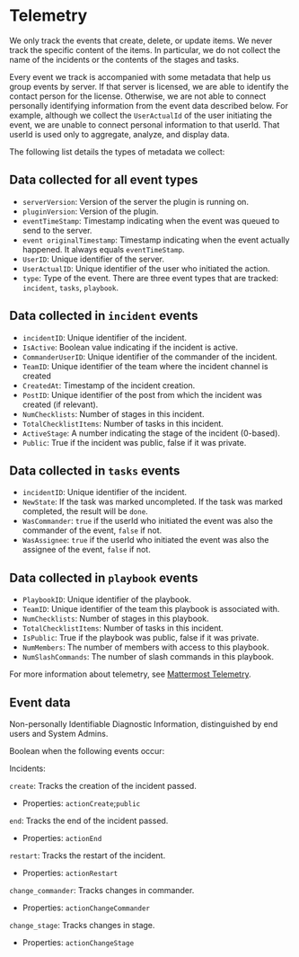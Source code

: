 # Telemetry

We only track the events that create, delete, or update items. We never track the specific content of the items. In particular, we do not collect the name of the incidents or the contents of the stages and tasks.

Every event we track is accompanied with some metadata that help us group events by server. If that server is licensed, we are able to identify the contact person for the license. Otherwise, we are not able to connect personally identifying information from the event data described below. For example, although we collect the `UserActualId` of the user initiating the event, we are unable to connect personal information to that userId. That userId is used only to aggregate, analyze, and display data.

The following list details the types of metadata we collect:

## Data collected for all event types

- `serverVersion`: Version of the server the plugin is running on.
- `pluginVersion`: Version of the plugin.
- `eventTimeStamp`: Timestamp indicating when the event was queued to send to the server.
- `event originalTimestamp`: Timestamp indicating when the event actually happened. It always equals `eventTimeStamp`.
- `UserID`: Unique identifier of the server.
- `UserActualID`: Unique identifier of the user who initiated the action.
- `type`: Type of the event. There are three event types that are tracked: `incident`, `tasks`, `playbook`.

## Data collected in `incident` events

- `incidentID`: Unique identifier of the incident.
- `IsActive`: Boolean  value indicating if the incident is active.
- `CommanderUserID`: Unique identifier of the commander of the incident.
- `TeamID`: Unique identifier of the team where the incident channel is created
- `CreatedAt`: Timestamp of the incident creation.
- `PostID`: Unique identifier of the post from which the incident was created (if relevant).
- `NumChecklists`: Number of stages in this incident.
- `TotalChecklistItems`: Number of tasks in this incident.
- `ActiveStage`: A number indicating the stage of the incident (0-based).
- `Public`: True if the incident was public, false if it was private.

## Data collected in `tasks` events

- `incidentID`: Unique identifier of the incident.
- `NewState`: If the task was marked uncompleted. If the task was marked completed, the result will be `done`.
- `WasCommander`: `true` if the userId who initiated the event was also the commander of the event, `false` if not.
- `WasAssignee`: `true` if the userId who initiated the event was also the assignee of the event, `false` if not.

## Data collected in `playbook` events

- `PlaybookID`: Unique identifier of the playbook.
- `TeamID`: Unique identifier of the team this playbook is associated with.
- `NumChecklists`: Number of stages in this playbook.
- `TotalChecklistItems`: Number of tasks in this incident.
- `IsPublic`: True if the playbook was public, false if it was private.
- `NumMembers`: The number of members with access to this playbook.
- `NumSlashCommands`: The number of slash commands in this playbook.

For more information about telemetry, see [Mattermost Telemetry](https://docs.mattermost.com/administration/telemetry.html).

## Event data

Non-personally Identifiable Diagnostic Information, distinguished by end users and System Admins.

Boolean when the following events occur:

Incidents:

`create`: Tracks the creation of the incident passed.
 - Properties: `actionCreate`;`public`
    
`end`: Tracks the end of the incident passed.
 - Properties: `actionEnd`
    
`restart`: Tracks the restart of the incident.
- Properties: `actionRestart`

`change_commander`: Tracks changes in commander.
 - Properties: `actionChangeCommander`

`change_stage`: Tracks changes in stage.
- Properties: `actionChangeStage`
